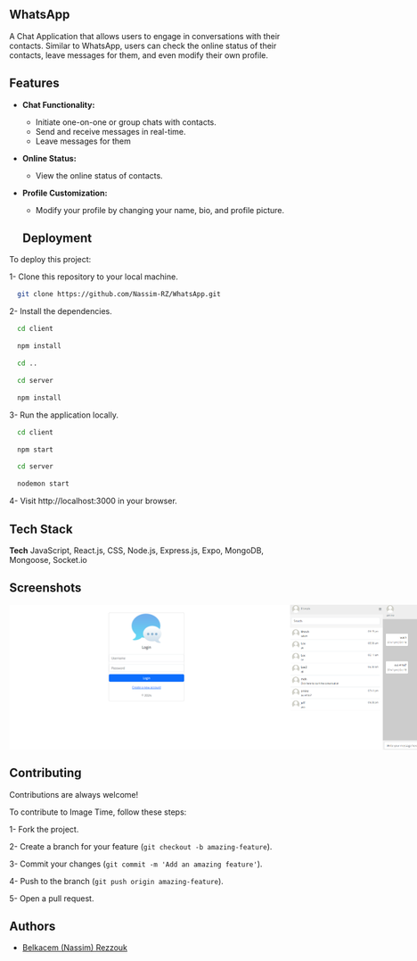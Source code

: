 ## WhatsApp
A Chat Application that allows users to engage in conversations with their contacts. Similar to WhatsApp, users can check the online status of their contacts, leave messages for them, and even modify their own profile.


## Features
- **Chat Functionality:**
  - Initiate one-on-one or group chats with contacts.
  - Send and receive messages in real-time.
  - Leave messages for them

- **Online Status:**
  - View the online status of contacts.

- **Profile Customization:**
  - Modify your profile by changing your name, bio, and profile picture.
 

  ## Deployment
To deploy this project:

1- Clone this repository to your local machine.
```bash
  git clone https://github.com/Nassim-RZ/WhatsApp.git
```

2- Install the dependencies.
```bash
  cd client
```

```bash
  npm install
```

```bash
  cd ..
```

```bash
  cd server
```

```bash
  npm install
```

3- Run the application locally.

```bash
  cd client
```

```bash
  npm start
```

```bash
  cd server
```

```bash
  nodemon start
```

4- Visit http://localhost:3000 in your browser.


## Tech Stack

**Tech** JavaScript, React.js, CSS, Node.js, Express.js, Expo, MongoDB, Mongoose, Socket.io 


## Screenshots

<div style="display: flex;">

  <img src="https://github.com/Nassim-RZ/WhatsApp/blob/8c1692e8eed6cd2bbd972f3c96e789af7a4aeb1a/client/src/assets/1.png" alt="Login page">

  <img src="https://github.com/Nassim-RZ/WhatsApp/blob/8c1692e8eed6cd2bbd972f3c96e789af7a4aeb1a/client/src/assets/2.png" alt="A conversation">

  <img src="https://github.com/Nassim-RZ/WhatsApp/blob/8c1692e8eed6cd2bbd972f3c96e789af7a4aeb1a/client/src/assets/3.png" alt="Editing a profile">

</div>


## Contributing

Contributions are always welcome!

To contribute to Image Time, follow these steps:

1- Fork the project.

2- Create a branch for your feature (`git checkout -b amazing-feature`).

3- Commit your changes (`git commit -m 'Add an amazing feature'`).

4- Push to the branch (`git push origin amazing-feature`).

5- Open a pull request.


## Authors

- [Belkacem (Nassim) Rezzouk](https://github.com/Nassim-RZ)
